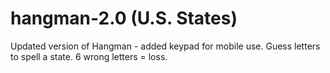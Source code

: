 # hangman-2.0 (U.S. States)
Updated version of Hangman - added keypad for mobile use.
Guess letters to spell a state.  6 wrong letters = loss.
